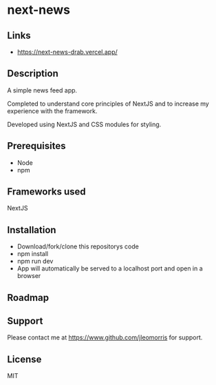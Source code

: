 # next-news

## Links
* https://next-news-drab.vercel.app/

## Description
<p>A simple news feed app.</p>
<p>Completed to understand core principles of NextJS and to increase my experience with the framework.</p>
<p>Developed using NextJS and CSS modules for styling.</p>

## Prerequisites
<ul>
  <li>Node</li>
  <li>npm</li>
</ul>

## Frameworks used
NextJS

## Installation
<ul>
  <li>Download/fork/clone this repositorys code</li>
  <li>npm install</li>
  <li>npm run dev</li>
  <li>App will automatically be served to a localhost port and open in a browser</li>
</ul>

## Roadmap

## Support
Please contact me at https://www.github.com/jleomorris for support.

## License
MIT
